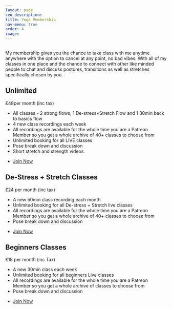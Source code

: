```yaml
---
layout: page
seo_description:
title: Yoga Membership
nav-menu: true
order: 4
image: 
---
```


<section class="row">
	<div class="4u 12u(small)">
	    <span class="image">
	        <img src="{{ 'assets/images/yoga-membership-pose.jpg' | relative_url }}" alt="">
	    </span>
	</div>
	<div class="8u 12u(small)">
		<p>My membership gives you the chance to take class with me anytime anywhere with the option to cancel at any point, no bad vibes. With all of my classes in one place and the chance to connect with other like minded people to chat and discuss postures, transitions as well as stretches specifically chosen by you.</p>
		<h2>Unlimited</h2>
		<p>£48per month (inc tax)</p>
		<ul>
			<li>All classes - 2 strong flows, 1 De-stress+Stretch Flow and 1 30min back to basics flow</li>
			<li>4 new class recordings each week</li>
			<li>All recordings are available for the whole time you are a Patreon Member so you get a whole archive of 40+ classes to choose from</li>
			<li>Unlimited booking for all LIVE classes</li>
			<li>Pose break down and discussion</li>
			<li>Short stretch and strength videos </li>
		</ul>
		<ul class="actions vertical">
			<li><a href="https://www.patreon.com/join/BeckiBaldwin/signup?ru=%2Fjoin%2FBeckiBaldwin%2Fcheckout%3Frid%3D5573475%26" class="button special">Join Now</a></li>
		</ul>
		<h2>De-Stress + Stretch Classes</h2>
		<p>£24 per month (inc tax)</p>
		<ul>
			<li>A new 50min class recording each month</li>
			<li>Unlimited booking for all De-stress + Stretch live classes </li>
			<li>All recordings are available for the whole time you are a Patreon Member so you get a whole archive of 40+ classes to choose from</li>
			<li>Pose break down and discussion</li>
		</ul>		
		<ul class="actions vertical">
			<li><a href="https://www.patreon.com/join/BeckiBaldwin/signup?ru=%2Fjoin%2FBeckiBaldwin%2Fcheckout%3Frid%3D5820299%26" class="button special">Join Now</a></li>
		</ul>
		<h2>Beginners Classes</h2>
		<p>£18 per month (inc Tax)</p>
		<ul>
			<li>A new 30min class each week</li>
			<li>Unlimited booking for all beginners Live classes </li>
			<li>All recordings are available for the whole time you are a Patreon Member so you get a whole archive of classes to choose from</li>
			<li>Pose break down and discussion</li>
		</ul>	
		<ul class="actions vertical">
			<li><a href="https://www.patreon.com/join/BeckiBaldwin/signup?ru=%2Fjoin%2FBeckiBaldwin%2Fcheckout%3Frid%3D5443478%26" class="button special">Join Now</a></li>
		</ul>
	</div>
	<div class="12u 12u(small)">
	    <span class="image">
	        <img src="{{ 'assets/images/yoga-membership.jpg' | relative_url }}" alt="">
	    </span>
	</div>
</section>